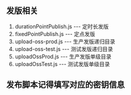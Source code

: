 ## 发版相关
1. durationPointPublish.js  --- 定时长发版
2. fixedPointPublish.js     --- 定点发版
3. upload-oss-prod.js       --- 生产发版递归目录
4. upload-oss-test.js       --- 测试发版递归目录
5. uploadOssProd.js         --- 生产发版单级目录
6. uploadOssTest.js         --- 测试发版单级目录
## 发布脚本记得填写对应的密钥信息

